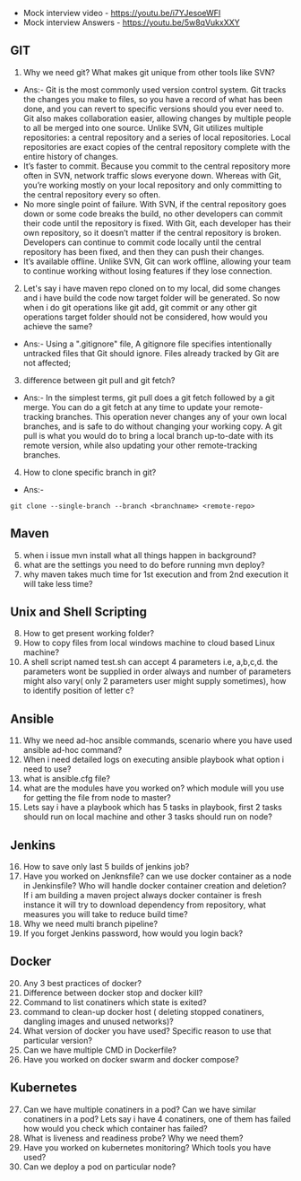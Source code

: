 - Mock interview video - https://youtu.be/i7YJesoeWFI
- Mock interview Answers - https://youtu.be/5w8qVukxXXY 

GIT
---------------------------------------------------------------------------------------------------------------------------------
1. Why we need git? What makes git unique from other tools like SVN?
- Ans:- Git is the most commonly used version control system. Git tracks the changes you make to files, so you have a record of what has been done, and you can revert to specific versions should you ever need to. Git also makes collaboration easier, allowing changes by multiple people to all be merged into one source.
Unlike SVN, Git utilizes multiple repositories: a central repository and a series of local repositories. Local repositories are exact copies of the central repository complete with the entire history of changes.
- It’s faster to commit. Because you commit to the central repository more often in SVN, network traffic slows everyone down. Whereas with Git, you’re working mostly on your local repository and only committing to the central repository every so often.
- No more single point of failure. With SVN, if the central repository goes down or some code breaks the build, no other developers can commit their code until the repository is fixed. With Git, each developer has their own repository, so it doesn’t matter if the central repository is broken. Developers can continue to commit code locally until the central repository has been fixed, and then they can push their changes.
- It’s available offline. Unlike SVN, Git can work offline, allowing your team to continue working without losing features if they lose connection.
2. Let's say i have maven repo cloned on to my local, did some changes and i have build the code now target folder will be generated. So now when i do git operations like git add, git commit or any other git operations target folder should not be considered, how would you achieve the same?
- Ans:- Using a ".gitignore" file, A gitignore file specifies intentionally untracked files that Git should ignore. Files already tracked by Git are not affected;  
3. difference between git pull and git fetch?
- Ans:- In the simplest terms, git pull does a git fetch followed by a git merge.
You can do a git fetch at any time to update your remote-tracking branches. This operation never changes any of your own local branches, and is safe to do without changing your working copy. A git pull is what you would do to bring a local branch up-to-date with its remote version, while also updating your other remote-tracking branches.
4. How to clone specific branch in git?
- Ans:- 
```
git clone --single-branch --branch <branchname> <remote-repo>
```

Maven
--------------------------------------------------------------------------------------------------------------------------
5. when i issue mvn install what all things happen in background?
6. what are the settings you need to do before running mvn deploy?
7. why maven takes much time for 1st execution and from 2nd execution it will take less time?

Unix and Shell Scripting 
--------------------------------------------------------------------------------------------------------
8. How to get present working folder?
9. How to copy files from local windows machine to cloud based Linux machine?
10. A shell script named test.sh can accept 4 parameters i.e, a,b,c,d. the parameters wont be supplied in order always and number of parameters might also vary( only 2 parameters user might supply sometimes), how to identify position of letter c?

Ansible
---------------------------------------------------------------------------------------------------------------------
11. Why we need ad-hoc ansible commands, scenario where you have used ansible ad-hoc command?
12. When i need detailed logs on executing ansible playbook what option i need to use?
13. what is ansible.cfg file?
14. what are the modules have you worked on? which module will you use for getting the file from node to master?
15. Lets say i have a playbook which has 5 tasks in playbook, first 2 tasks should run on local machine and other 3 tasks should run on node?

Jenkins
-----------------------------------------------------------------------------------------------------------------------
16. How to save only last 5 builds of jenkins job?
17. Have you worked on Jenknsfile? can we use docker container as a node in Jenkinsfile? Who will handle docker container creation and deletion? If i am building a maven project always docker container is fresh instance it will try to download dependency from repository, what measures you will take to reduce build time?
18. Why we need multi branch pipeline?
19. If you forget Jenkins password, how would you login back?

Docker
------------------------------------------------------------------------------------------------------------------------------
20. Any 3 best practices of docker?
21. Difference between docker stop and docker kill?
22. Command to list conatiners which state is exited?
23. command to clean-up docker host ( deleting stopped conatiners, dangling images and unused networks)?
24. What version of docker you have used? Specific reason to use that particular version?
25. Can we have multiple CMD in Dockerfile?
26. Have you worked on docker swarm and docker compose?

Kubernetes
--------------------------------------------------------------------------------------------------------------------------------------
27. Can we have multiple conatiners in a pod? Can we have similar conatiners in a pod? Lets say i have 4 conatiners, one of them has failed how would you check which container has failed?
28. What is liveness and readiness probe? Why we need them?
29. Have you worked on kubernetes monitoring? Which tools you have used?
30. Can we deploy a pod on particular node?
